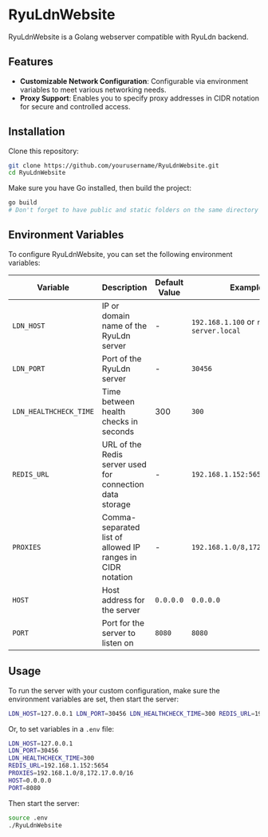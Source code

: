 # RyuLdnWebsite

RyuLdnWebsite is a Golang webserver compatible with RyuLdn backend.

## Features

- **Customizable Network Configuration**: Configurable via environment variables to meet various networking needs.
- **Proxy Support**: Enables you to specify proxy addresses in CIDR notation for secure and controlled access.

## Installation

Clone this repository:

```bash
git clone https://github.com/yourusername/RyuLdnWebsite.git
cd RyuLdnWebsite
```

Make sure you have Go installed, then build the project:

```bash
go build
# Don't forget to have public and static folders on the same directory of the binary
```

## Environment Variables

To configure RyuLdnWebsite, you can set the following environment variables:

| Variable              | Description                                                | Default Value | Example                                   |
|-----------------------|------------------------------------------------------------|---------------|-------------------------------------------|
| `LDN_HOST`            | IP or domain name of the RyuLdn server                     | -             | `192.168.1.100` or `ryu-ldn-server.local` |
| `LDN_PORT`            | Port of the RyuLdn server                                  | -             | `30456`                                    |
| `LDN_HEALTHCHECK_TIME`| Time between health checks in seconds                      | 300           | `300`                                     |
| `REDIS_URL`           | URL of the Redis server used for connection data storage   | -             | `192.168.1.152:5654`                      |
| `PROXIES`             | Comma-separated list of allowed IP ranges in CIDR notation | -             | `192.168.1.0/8,172.17.0.0/16`             |
| `HOST`                | Host address for the server                                | `0.0.0.0`     | `0.0.0.0`                                 |
| `PORT`                | Port for the server to listen on                           | `8080`        | `8080`                                    |


## Usage

To run the server with your custom configuration, make sure the environment variables are set, then start the server:

```bash
LDN_HOST=127.0.0.1 LDN_PORT=30456 LDN_HEALTHCHECK_TIME=300 REDIS_URL=192.168.1.152:5654 PROXIES=192.168.1.0/8,172.17.0.0/16 HOST=0.0.0.0 PORT=8080 ./RyuLdnWebsite
```

Or, to set variables in a `.env` file:

```bash
LDN_HOST=127.0.0.1
LDN_PORT=30456
LDN_HEALTHCHECK_TIME=300
REDIS_URL=192.168.1.152:5654
PROXIES=192.168.1.0/8,172.17.0.0/16
HOST=0.0.0.0
PORT=8080
```

Then start the server:

```bash
source .env
./RyuLdnWebsite
```
